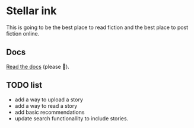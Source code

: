# Stellar ink

This is going to be the best place to read fiction and the best place to post fiction online.

## Docs

[Read the docs](https://github.com/epicweb-dev/epic-stack/blob/main/docs)
(please 🙏).

## TODO list

- add a way to upload a story
- add a way to read a story
- add basic recommendations
- update search functionallity to include stories.

